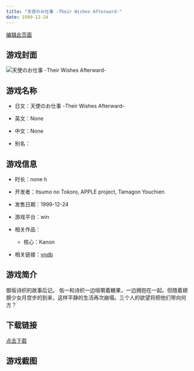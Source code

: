 ```yaml
---
title: "天使のお仕事 -Their Wishes Afterward-"
date: 1999-12-24
---
```

[编辑此页面](https://github.com/ACG-3/ADV3-source/blob/main/source/_posts/%E5%A4%A9%E4%BD%BF%E3%81%AE%E3%81%8A%E4%BB%95%E4%BA%8B%20-Their%20Wishes%20Afterward-.md)

## 游戏封面

![天使のお仕事 -Their Wishes Afterward-](https%3A//pan.timero.xyz/onedrive/img_lib_001/%E5%A4%A9%E4%BD%BF%E3%81%AE%E3%81%8A%E4%BB%95%E4%BA%8B%20-Their%20Wishes%20Afterward-_cover.avif)


## 游戏名称

- 日文：天使のお仕事 -Their Wishes Afterward-
- 英文：None
- 中文：None

- 别名：


## 游戏信息

- 时长：none h
- 开发者：Itsumo no Tokoro, APPLE project, Tamagon Youchien
- 发售日期：1999-12-24
- 游戏平台：win
- 相关作品：
   - 核心：Kanon

- 相关链接：[vndb](https://vndb.org/v12111)


## 游戏简介

御坂诗织的故事后记。
佑一和诗织一边咀嚼着糖果，一边拥抱在一起。但随着翅膀少女月宫步的到来，这样平静的生活再次崩塌。三个人的欲望将把他们带向何方？




## 下载链接

[点击下载](https://pan.timero.xyz/onedrive/adv_lib_001/%E5%A4%A9%E4%BD%BF%E3%81%AE%E3%81%8A%E4%BB%95%E4%BA%8B%20-Their%20Wishes%20Afterward-)


## 游戏截图


